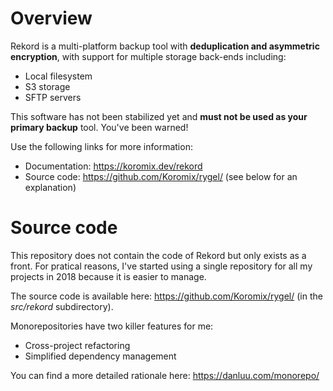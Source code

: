 # Overview

Rekord is a multi-platform backup tool with **deduplication and asymmetric encryption**, with support for multiple storage back-ends including:

- Local filesystem
- S3 storage
- SFTP servers

This software has not been stabilized yet and **must not be used as your primary backup** tool. You've been warned!

Use the following links for more information:

- Documentation: https://koromix.dev/rekord
- Source code: https://github.com/Koromix/rygel/ (see below for an explanation)

# Source code

This repository does not contain the code of Rekord but only exists as a front. For pratical reasons, I've started using a single repository for all my projects in 2018 because it is easier to manage.

The source code is available here: https://github.com/Koromix/rygel/ (in the *src/rekord* subdirectory).

Monorepositories have two killer features for me:

- Cross-project refactoring
- Simplified dependency management

You can find a more detailed rationale here: https://danluu.com/monorepo/
